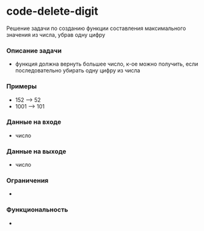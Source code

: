 # code-delete-digit

Решение задачи по созданию функции составления максимального значения из числа, убрав одну цифру


### Описание задачи
- функция должна вернуть большее число, к-ое можно получить, если последовательно убирать одну цифру из числа
### Примеры
- 152 --> 52
- 1001 --> 101
### Данные на входе
- число
### Данные на выходе
- число
### Ограничения
- 
### Функциональность
- 
